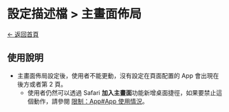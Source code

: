 # 設定描述檔 > 主畫面佈局

[← 返回首頁](../../)

## 使用說明

* 主畫面佈局設定後，使用者不能更動，沒有設定在頁面配置的 App 會出現在後方或者第 2 頁。
  * 使用者仍然可以透過 Safari **加入主畫面**功能新增桌面捷徑，如果要禁止這個動作，請參閱 [限制：App#App 使用情況](./restrictions_apps.md#app-使用情況)。
